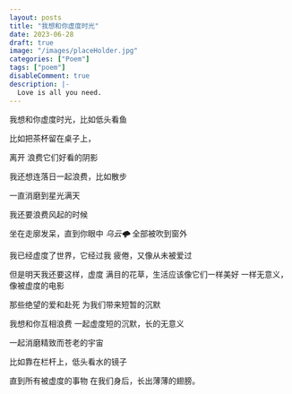 ```yaml
---
layout: posts
title: "我想和你虚度时光"
date: 2023-06-28
draft: true
image: "/images/placeHolder.jpg"
categories: ["Poem"]
tags: ["poem"]
disableComment: true
description: |-
  Love is all you need.
---
```


我想和你虚度时光，比如低头看鱼

比如把茶杯留在桌子上，

离开 浪费它们好看的阴影

我还想连落日一起浪费，比如散步

一直消磨到星光满天

我还要浪费风起的时候

坐在走廓发呆，直到你眼中 *乌云🌩️*
全部被吹到窗外

我已经虚度了世界，它经过我 疲倦，又像从未被爱过

但是明天我还要这样，虚度 满目的花草，生活应该像它们一样美好 一样无意义，像被虚度的电影

那些绝望的爱和赴死 为我们带来短暂的沉默

我想和你互相浪费 一起虚度短的沉默，长的无意义

一起消磨精致而苍老的宇宙

比如靠在栏杆上，低头看水的镜子

直到所有被虚度的事物 在我们身后，长出薄薄的翅膀。
